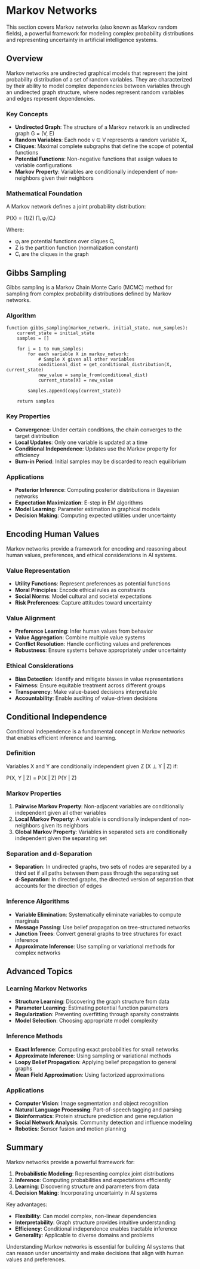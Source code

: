 # Markov Networks

This section covers Markov networks (also known as Markov random fields), a powerful framework for modeling complex probability distributions and representing uncertainty in artificial intelligence systems.

## Overview

Markov networks are undirected graphical models that represent the joint probability distribution of a set of random variables. They are characterized by their ability to model complex dependencies between variables through an undirected graph structure, where nodes represent random variables and edges represent dependencies.

### Key Concepts

- **Undirected Graph**: The structure of a Markov network is an undirected graph G = (V, E)
- **Random Variables**: Each node v ∈ V represents a random variable Xᵥ
- **Cliques**: Maximal complete subgraphs that define the scope of potential functions
- **Potential Functions**: Non-negative functions that assign values to variable configurations
- **Markov Property**: Variables are conditionally independent of non-neighbors given their neighbors

### Mathematical Foundation

A Markov network defines a joint probability distribution:

P(X) = (1/Z) ∏ᵢ φᵢ(Cᵢ)

Where:
- φᵢ are potential functions over cliques Cᵢ
- Z is the partition function (normalization constant)
- Cᵢ are the cliques in the graph

## Gibbs Sampling

Gibbs sampling is a Markov Chain Monte Carlo (MCMC) method for sampling from complex probability distributions defined by Markov networks.

### Algorithm

```
function gibbs_sampling(markov_network, initial_state, num_samples):
    current_state = initial_state
    samples = []
    
    for i = 1 to num_samples:
        for each variable X in markov_network:
            # Sample X given all other variables
            conditional_dist = get_conditional_distribution(X, current_state)
            new_value = sample_from(conditional_dist)
            current_state[X] = new_value
        
        samples.append(copy(current_state))
    
    return samples
```

### Key Properties

- **Convergence**: Under certain conditions, the chain converges to the target distribution
- **Local Updates**: Only one variable is updated at a time
- **Conditional Independence**: Updates use the Markov property for efficiency
- **Burn-in Period**: Initial samples may be discarded to reach equilibrium

### Applications

- **Posterior Inference**: Computing posterior distributions in Bayesian networks
- **Expectation Maximization**: E-step in EM algorithms
- **Model Learning**: Parameter estimation in graphical models
- **Decision Making**: Computing expected utilities under uncertainty

## Encoding Human Values

Markov networks provide a framework for encoding and reasoning about human values, preferences, and ethical considerations in AI systems.

### Value Representation

- **Utility Functions**: Represent preferences as potential functions
- **Moral Principles**: Encode ethical rules as constraints
- **Social Norms**: Model cultural and societal expectations
- **Risk Preferences**: Capture attitudes toward uncertainty

### Value Alignment

- **Preference Learning**: Infer human values from behavior
- **Value Aggregation**: Combine multiple value systems
- **Conflict Resolution**: Handle conflicting values and preferences
- **Robustness**: Ensure systems behave appropriately under uncertainty

### Ethical Considerations

- **Bias Detection**: Identify and mitigate biases in value representations
- **Fairness**: Ensure equitable treatment across different groups
- **Transparency**: Make value-based decisions interpretable
- **Accountability**: Enable auditing of value-driven decisions

## Conditional Independence

Conditional independence is a fundamental concept in Markov networks that enables efficient inference and learning.

### Definition

Variables X and Y are conditionally independent given Z (X ⊥ Y | Z) if:

P(X, Y | Z) = P(X | Z) P(Y | Z)

### Markov Properties

1. **Pairwise Markov Property**: Non-adjacent variables are conditionally independent given all other variables
2. **Local Markov Property**: A variable is conditionally independent of non-neighbors given its neighbors
3. **Global Markov Property**: Variables in separated sets are conditionally independent given the separating set

### Separation and d-Separation

- **Separation**: In undirected graphs, two sets of nodes are separated by a third set if all paths between them pass through the separating set
- **d-Separation**: In directed graphs, the directed version of separation that accounts for the direction of edges

### Inference Algorithms

- **Variable Elimination**: Systematically eliminate variables to compute marginals
- **Message Passing**: Use belief propagation on tree-structured networks
- **Junction Trees**: Convert general graphs to tree structures for exact inference
- **Approximate Inference**: Use sampling or variational methods for complex networks

## Advanced Topics

### Learning Markov Networks

- **Structure Learning**: Discovering the graph structure from data
- **Parameter Learning**: Estimating potential function parameters
- **Regularization**: Preventing overfitting through sparsity constraints
- **Model Selection**: Choosing appropriate model complexity

### Inference Methods

- **Exact Inference**: Computing exact probabilities for small networks
- **Approximate Inference**: Using sampling or variational methods
- **Loopy Belief Propagation**: Applying belief propagation to general graphs
- **Mean Field Approximation**: Using factorized approximations

### Applications

- **Computer Vision**: Image segmentation and object recognition
- **Natural Language Processing**: Part-of-speech tagging and parsing
- **Bioinformatics**: Protein structure prediction and gene regulation
- **Social Network Analysis**: Community detection and influence modeling
- **Robotics**: Sensor fusion and motion planning

## Summary

Markov networks provide a powerful framework for:

1. **Probabilistic Modeling**: Representing complex joint distributions
2. **Inference**: Computing probabilities and expectations efficiently
3. **Learning**: Discovering structure and parameters from data
4. **Decision Making**: Incorporating uncertainty in AI systems

Key advantages:
- **Flexibility**: Can model complex, non-linear dependencies
- **Interpretability**: Graph structure provides intuitive understanding
- **Efficiency**: Conditional independence enables tractable inference
- **Generality**: Applicable to diverse domains and problems

Understanding Markov networks is essential for building AI systems that can reason under uncertainty and make decisions that align with human values and preferences. 